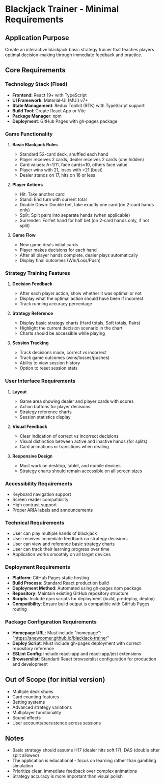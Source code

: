 # Blackjack Trainer - Minimal Requirements

## Application Purpose
Create an interactive blackjack basic strategy trainer that teaches players optimal decision-making through immediate feedback and practice.

## Core Requirements

### Technology Stack (Fixed)
- **Frontend**: React 19+ with TypeScript
- **UI Framework**: Material-UI (MUI) v7+
- **State Management**: Redux Toolkit (RTK) with TypeScript support
- **Build Tool**: Create React App or Vite
- **Package Manager**: npm
- **Deployment**: GitHub Pages with gh-pages package

### Game Functionality
1. **Basic Blackjack Rules**
   - Standard 52-card deck, shuffled each hand
   - Player receives 2 cards, dealer receives 2 cards (one hidden)
   - Card values: A=1/11, face cards=10, others face value
   - Player wins with 21, loses with >21 (bust)
   - Dealer stands on 17, hits on 16 or less

2. **Player Actions**
   - Hit: Take another card
   - Stand: End turn with current total
   - Double Down: Double bet, take exactly one card (on 2-card hands only)
   - Split: Split pairs into separate hands (when applicable)
   - Surrender: Forfeit hand for half bet (on 2-card hands only, if not split)

3. **Game Flow**
   - New game deals initial cards
   - Player makes decisions for each hand
   - After all player hands complete, dealer plays automatically
   - Display final outcomes (Win/Loss/Push)

### Strategy Training Features
1. **Decision Feedback**
   - After each player action, show whether it was optimal or not
   - Display what the optimal action should have been if incorrect
   - Track running accuracy percentage

2. **Strategy Reference**
   - Display basic strategy charts (Hard totals, Soft totals, Pairs)
   - Highlight the current decision scenario in the chart
   - Charts should be accessible while playing

3. **Session Tracking**
   - Track decisions made, correct vs incorrect
   - Track game outcomes (wins/losses/pushes)
   - Ability to view session history
   - Option to reset session stats

### User Interface Requirements
1. **Layout**
   - Game area showing dealer and player cards with scores
   - Action buttons for player decisions
   - Strategy reference charts
   - Session statistics display

2. **Visual Feedback**
   - Clear indication of correct vs incorrect decisions
   - Visual distinction between active and inactive hands (for splits)
   - Card animations or transitions when dealing

3. **Responsive Design**
   - Must work on desktop, tablet, and mobile devices
   - Strategy charts should remain accessible on all screen sizes

### Accessibility Requirements
- Keyboard navigation support
- Screen reader compatibility
- High contrast support
- Proper ARIA labels and announcements

### Technical Requirements
- User can play multiple hands of blackjack
- User receives immediate feedback on strategy decisions
- User can view and reference basic strategy charts
- User can track their learning progress over time
- Application works smoothly on all target devices

### Deployment Requirements
- **Platform**: GitHub Pages static hosting
- **Build Process**: Standard React production build
- **Deployment Method**: Automated using gh-pages npm package
- **Repository**: Maintain existing GitHub repository structure
- **Scripts**: Include npm scripts for deployment (build, predeploy, deploy)
- **Compatibility**: Ensure build output is compatible with GitHub Pages routing

### Package Configuration Requirements
- **Homepage URL**: Must include "homepage": "https://anewcomer.github.io/blackjack-trainer"
- **Deploy Script**: Must include gh-pages deployment with correct repository reference
- **ESLint Config**: Include react-app and react-app/jest extensions
- **Browserslist**: Standard React browserslist configuration for production and development

## Out of Scope (for initial version)
- Multiple deck shoes
- Card counting features
- Betting systems
- Advanced strategy variations
- Multiplayer functionality
- Sound effects
- User accounts/persistence across sessions

## Notes
- Basic strategy should assume H17 (dealer hits soft 17), DAS (double after split allowed)
- The application is educational - focus on learning rather than gambling simulation
- Prioritize clear, immediate feedback over complex animations
- Strategy accuracy is more important than visual polish
